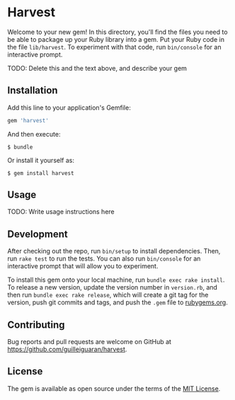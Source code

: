 # Harvest

Welcome to your new gem! In this directory, you'll find the files you need to be able to package up your Ruby library into a gem. Put your Ruby code in the file `lib/harvest`. To experiment with that code, run `bin/console` for an interactive prompt.

TODO: Delete this and the text above, and describe your gem

## Installation

Add this line to your application's Gemfile:

```ruby
gem 'harvest'
```

And then execute:

    $ bundle

Or install it yourself as:

    $ gem install harvest

## Usage

TODO: Write usage instructions here

## Development

After checking out the repo, run `bin/setup` to install dependencies. Then, run `rake test` to run the tests. You can also run `bin/console` for an interactive prompt that will allow you to experiment.

To install this gem onto your local machine, run `bundle exec rake install`. To release a new version, update the version number in `version.rb`, and then run `bundle exec rake release`, which will create a git tag for the version, push git commits and tags, and push the `.gem` file to [rubygems.org](https://rubygems.org).

## Contributing

Bug reports and pull requests are welcome on GitHub at https://github.com/guilleiguaran/harvest.

## License

The gem is available as open source under the terms of the [MIT License](https://opensource.org/licenses/MIT).

